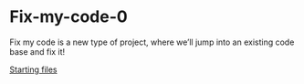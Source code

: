 # Fix-my-code-0

Fix my code is a new type of project, where we’ll jump into an existing code base and fix it!
<br>

[Starting files](https://github.com/holbertonschool/0x00-Fix_My_Code_Challenge)